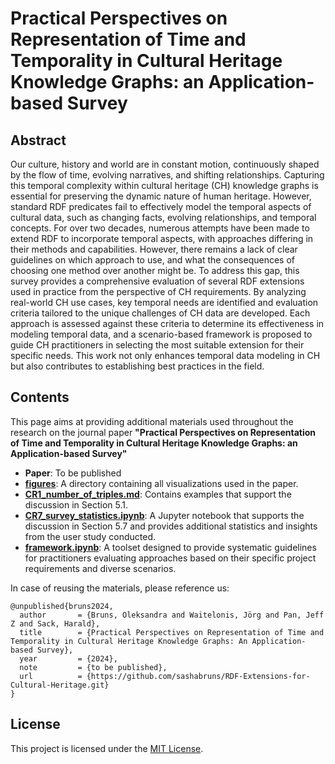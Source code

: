 # Practical Perspectives on Representation of Time and Temporality in Cultural Heritage Knowledge Graphs: an Application-based Survey
## **Abstract** <br>
Our culture, history and world are in constant motion, continuously shaped by the flow of time, evolving narratives, and shifting relationships. Capturing this temporal complexity within cultural heritage (CH) knowledge graphs is essential for preserving the dynamic nature of human heritage. However, standard RDF predicates fail to effectively model the temporal aspects of cultural data, such as changing facts, evolving relationships, and temporal concepts. For over two decades, numerous attempts have been made to extend RDF to incorporate temporal aspects, with approaches differing in their methods and capabilities. However, there remains a lack of clear guidelines on which approach to use, and what the consequences of choosing one method over another might be. To address this gap, this survey provides a comprehensive evaluation of several RDF extensions used in practice from the perspective of CH requirements. By analyzing real-world CH use cases, key temporal needs are identified and evaluation criteria tailored to the unique challenges of CH data are developed. Each approach is assessed against these criteria to determine its effectiveness in modeling temporal data, and a scenario-based framework is proposed to guide CH practitioners in selecting the most suitable extension for their specific needs. This work not only enhances temporal data modeling in CH but also contributes to establishing best practices in the field.

## **Contents**
This page aims at providing additional materials used throughout the research on the journal paper **"Practical Perspectives on Representation of Time and Temporality in Cultural Heritage Knowledge Graphs: an Application-based Survey"**

- **Paper**: To be published
- **[figures](https://github.com/sashabruns/RDF-Extensions-for-Cultural-Heritage/tree/3e58fcaab4316202d2a496a21e3aca77fb77a071/figures)**: A directory containing all visualizations used in the paper.
- **[CR1_number_of_triples.md](https://github.com/sashabruns/RDF-Extensions-for-Cultural-Heritage/blob/667e7b88b0f6101322615c6e00064c8adc4b139a/CR1_number_of_triples.md)**: Contains examples that support the discussion in Section 5.1.
- **[CR7_survey_statistics.ipynb](https://github.com/sashabruns/RDF-Extensions-for-Cultural-Heritage/blob/667e7b88b0f6101322615c6e00064c8adc4b139a/CR7_survey_statistics.ipynb)**: A Jupyter notebook that supports the discussion in Section 5.7 and provides additional statistics and insights from the user study conducted.
- **[framework.ipynb](framework.ipynb)**: A toolset designed to provide systematic guidelines for practitioners evaluating approaches based on their specific project requirements and diverse scenarios. 

In case of reusing the materials, please reference us:
```
@unpublished{bruns2024,
  author       = {Bruns, Oleksandra and Waitelonis, Jörg and Pan, Jeff Z and Sack, Harald},
  title        = {Practical Perspectives on Representation of Time and Temporality in Cultural Heritage Knowledge Graphs: An Application-based Survey},
  year         = {2024},
  note         = {to be published},
  url          = {https://github.com/sashabruns/RDF-Extensions-for-Cultural-Heritage.git}
}
```
## License
This project is licensed under the [MIT License](LICENSE).
